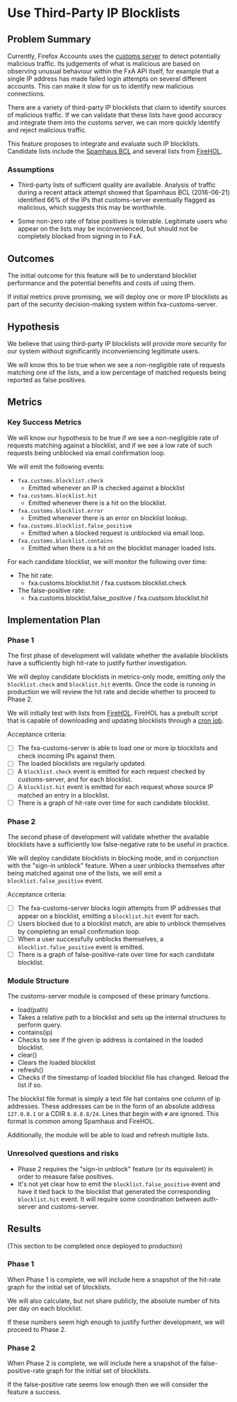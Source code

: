 # Use Third-Party IP Blocklists

## Problem Summary

Currently, Firefox Accounts uses the
[customs server](https://github.com/mozilla/fxa-customs-server)
to detect potentially malicious traffic.
Its judgements of what is malicious
are based on observing unusual behaviour
within the FxA API itself,
for example that a single IP address
has made failed login attempts on several different accounts.
This can make it slow for us
to identify new malicious connections.

There are a variety of third-party IP blocklists
that claim to identify sources of malicious traffic.
If we can validate that these lists have good accuracy
and integrate them into the customs server,
we can more quickly identify and reject malicious traffic.

This feature proposes to integrate and evaluate
such IP blocklists.
Candidate lists include the
[Spamhaus BCL](https://www.spamhaus.org/bcl/)
and several lists from
[FireHOL](http://iplists.firehol.org/).

### Assumptions

* Third-party lists of sufficient quality are available.
  Analysis of traffic during a recent attack attempt
  showed that Spamhaus BCL (2016-06-21)
  identified 66% of the IPs that customs-server
  eventually flagged as malicious,
  which suggests this may be worthwhile.

* Some non-zero rate of false positives is tolerable.
  Legitimate users who appear on the lists
  may be inconvenienced, but should not be
  completely blocked from signing in to FxA.

## Outcomes

The initial outcome for this feature will be
to understand blocklist performance
and the potential benefits and costs of using them.

If initial metrics prove promising,
we will deploy one or more IP blocklists
as part of the security decision-making system
within fxa-customs-server.

## Hypothesis

We believe that using third-party IP blocklists
will provide more security for our system
without significantly inconveniencing legitimate users.

We will know this to be true
when we see a non-negligible rate of requests
matching one of the lists,
and a low percentage of matched requests
being reported as false positives.

## Metrics

### Key Success Metrics

We will know our hypothesis to be true
if we see a non-negligible rate of
requests matching against a blocklist,
and if we see a low rate of such requests
being unblocked via email confirmation loop.

We will emit the following events:

* `fxa.customs.blocklist.check`
  * Emitted whenever an IP is checked against a blocklist
* `fxa.customs.blocklist.hit`
  * Emitted whenever there is a hit on the blocklist.
* `fxa.customs.blocklist.error`
  * Emitted whenever there is an error on blocklist lookup.
* `fxa.customs.blocklist.false_positive`
  * Emitted when a blocked request is unblocked via email loop.
* `fxa.customs.blocklist.contains`
  * Emitted when there is a hit on the blocklist manager loaded lists.

For each candidate blocklist,
we will monitor the following over time:

* The hit rate:
  * fxa.customs.blocklist.hit / fxa.custsom.blocklist.check
* The false-positive rate:
  * fxa.customs.blocklist.false_positive / fxa.custsom.blocklist.hit


## Implementation Plan

### Phase 1

The first phase of development
will validate whether the available blocklists
have a sufficiently high hit-rate
to justify further investigation.

We will deploy candidate blocklists in metrics-only mode,
emitting only the `blocklist.check` and `blocklist.hit` events.
Once the code is running in production
we will review the hit rate
and decide whether to proceed to Phase 2.

We will initially test with lists from [FireHOL](http://firehol.org/).
FireHOL has a prebuilt script that is capable of downloading and updating blocklists
through a [cron job](https://github.com/firehol/blocklist-ipsets/wiki/Installing-update-ipsets).

Acceptance criteria:

* [ ] The fxa-customs-server is able to load one or more
      ip blocklists and check incoming IPs against them.
* [ ] The loaded blocklists are regularly updated.
* [ ] A `blocklist.check` event is emitted for each
      request checked by customs-server, and for each blocklist.
* [ ] A `blocklist.hit` event is emitted for each request
      whose source IP matched an entry in a blocklist.
* [ ] There is a graph of hit-rate over time
      for each candidate blocklist.

### Phase 2

The second phase of development
will validate whether the available blocklists
have a sufficiently low false-negative rate
to be useful in practice.

We will deploy candidate blocklists in blocking mode,
and in conjunction with the "sign-in unblock" feature.
When a user unblocks themselves after being matched
against one of the lists,
we will emit a `blocklist.false_positive` event.

Acceptance criteria:

* [ ] The fxa-customs-server blocks login attempts
      from IP addresses that appear on a blocklist,
      emitting a `blocklist.hit` event for each.
* [ ] Users blocked due to a blocklist match,
      are able to unblock themselves
      by completing an email confirmation loop.
* [ ] When a user successfully unblocks themselves,
      a `blocklist.false_positive` event is emitted.
* [ ] There is a graph of false-positive-rate over time
      for each candidate blocklist.

### Module Structure

The customs-server module is composed of these primary functions.

* load(path)
 * Takes a relative path to a blocklist and sets up the internal structures to perform query.
* contains(ip)
 * Checks to see if the given ip address is contained in the loaded blocklist.
* clear()
 * Clears the loaded blocklist
* refresh()
 * Checks if the timestamp of loaded blocklist file has changed. Reload the list if so.

The blocklist file format is simply a text file
hat contains one column of ip addresses.
These addresses can be in the form of
an absolute address `127.0.0.1`
or a CDIR `8.8.8.8/24`.
Lines that begin with `#` are ignored.
This format is common among Spamhaus and FireHOL.

Additionally, the module will be able to load and refresh multiple lists.

### Unresolved questions and risks

* Phase 2 requires the "sign-in unblock" feature
  (or its equivalent) in order to measure false positives.
* It's not yet clear how to emit the `blocklist.false_positive`
  event and have it tied back to the blocklist that generated
  the corresponding `blocklist.hit` event.  It will require
  some coordination between auth-server and customs-server.


## Results

(This section to be completed once deployed to production)

### Phase 1

When Phase 1 is complete,
we will include here
a snapshot of the hit-rate graph
for the initial set of blocklists.

We will also calculate,
but not share publicly,
the absolute number of hits per day
on each blocklist.

If these numbers seem high enough
to justify further development,
we will proceed to Phase 2.

### Phase 2

When Phase 2 is complete,
we will include here
a snapshot of the false-positive-rate graph
for the initial set of blocklists.

If the false-positive rate seems low enough
then we will consider the feature a success.

